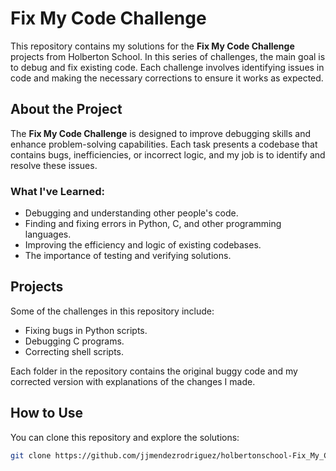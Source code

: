 # Fix My Code Challenge

This repository contains my solutions for the **Fix My Code Challenge** projects from Holberton School. In this series of challenges, the main goal is to debug and fix existing code. Each challenge involves identifying issues in code and making the necessary corrections to ensure it works as expected.

## About the Project

The **Fix My Code Challenge** is designed to improve debugging skills and enhance problem-solving capabilities. Each task presents a codebase that contains bugs, inefficiencies, or incorrect logic, and my job is to identify and resolve these issues.

### What I've Learned:
- Debugging and understanding other people's code.
- Finding and fixing errors in Python, C, and other programming languages.
- Improving the efficiency and logic of existing codebases.
- The importance of testing and verifying solutions.

## Projects

Some of the challenges in this repository include:
- Fixing bugs in Python scripts.
- Debugging C programs.
- Correcting shell scripts.

Each folder in the repository contains the original buggy code and my corrected version with explanations of the changes I made.

## How to Use

You can clone this repository and explore the solutions:

```bash
git clone https://github.com/jjmendezrodriguez/holbertonschool-Fix_My_Code_Challenge.git
